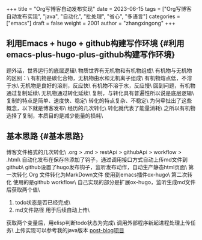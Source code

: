 +++
title = "Org写博客自动发布实现"
date = 2023-06-15
tags = ["Org写博客自动发布实现", "java", "自动化", "批处理", "省心", "多语言"]
categories = ["emacs"]
draft = false
weight = 2001
author = "zhangxingong"
+++

## 利用Emacs + hugo + github构建写作环境 {#利用emacs-plus-hugo-plus-github构建写作环境}

题外话，世界运行的底层逻辑\\
物质世界有无机物和有机物组成\\
有机物与无机物的区别：\\
有机物是碳化合物，无机物由水和无机离子组成\\
有机物熔点低，不溶于水\\
无机物是良好的溶剂，反应快\\
有机物不溶于水，反应慢\\
回到问题，有机物通过复制延续\\
无机物通过转化延续\\
复制，与转化具有普遍性所以说是底层逻辑\\
复制的特点是简单、速度快、稳定\\
转化的特点复杂、不稳定\\
为何牵扯出了这些概念，以下就是博客发布\\
经历的几次转化\\
转化就代表了能量消耗\\
之所以有机物选择了复制，本质目的是减少能量的损耗\\


## 基本思路 {#基本思路}

博客文件格式的几次转化\\
.org &gt; .md &gt; restApi &gt; githubApi &gt; workflow &gt; .html\\
自动化发布在保存⑩添加了钩子，通过调用接口方式自动上传md文件到github\\
github设置了hugo发布钩子，监听发布动作，自动生产静态html页面\\
第一次转化 Org 文件转化为MarkDown文件 使用到emacs插件ox-hugo\\
第二次转化 使用的是github workflow\\
自己实现的部分是扩展ox-hugo，监听生成md文件后获取两个值\\

1.  todo状态是否已经完成\\
2.  md文件路径 用于后续自动上传\\

获取两个变量后，用elisp判断todo状态为完成\\
调用外部程序新起进程处理上传任务\\
上传实现可以参考我的java版本 [post-blog项目](http:https://github.com/zhangxingong/post-blog)
